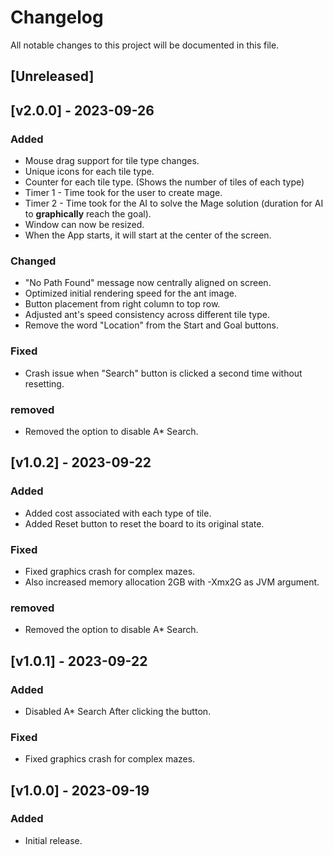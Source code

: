 # Changelog

All notable changes to this project will be documented in this file.

## [Unreleased]

## [v2.0.0] - 2023-09-26

### Added

- Mouse drag support for tile type changes.
- Unique icons for each tile type.
- Counter for each tile type. (Shows the number of tiles of each type)
- Timer 1 - Time took for the user to create mage.
- Timer 2 - Time took for the AI to solve the Mage solution (duration for AI to **graphically** reach the goal).
- Window can now be resized.
- When the App starts, it will start at the center of the screen.

### Changed

- "No Path Found" message now centrally aligned on screen.
- Optimized initial rendering speed for the ant image.
- Button placement from right column to top row.
- Adjusted ant's speed consistency across different tile type.
- Remove the word "Location" from the Start and Goal buttons.

### Fixed

- Crash issue when "Search" button is clicked a second time without resetting.

### removed

- Removed the option to disable A* Search.

## [v1.0.2] - 2023-09-22

### Added

- Added cost associated with each type of tile.
- Added Reset button to reset the board to its original state.

### Fixed

- Fixed graphics crash for complex mazes.
- Also increased memory allocation 2GB with -Xmx2G as JVM argument.

### removed

- Removed the option to disable A* Search.

## [v1.0.1] - 2023-09-22

### Added

- Disabled A* Search After clicking the button.

### Fixed

- Fixed graphics crash for complex mazes.

## [v1.0.0] - 2023-09-19

### Added

- Initial release.
